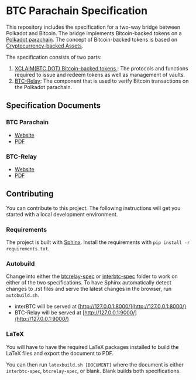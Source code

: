 # BTC Parachain Specification

This repository includes the specification for a two-way bridge between Polkadot and Bitcoin.
The bridge implements Bitcoin-backed tokens on a [Polkadot parachain](https://medium.com/polkadot-network/polkadot-the-parachain-3808040a769a).
The concept of Bitcoin-backed tokens is based on [Cryptocurrency-backed Assets](https://www.xclaim.io/).

The specification consists of two parts:

1. [XCLAIM(BTC,DOT) Bitcoin-backed tokens ](./interbtc-spec): The protocols and functions required to issue and redeem tokens as well as management of vaults.
2. [BTC-Relay](./btcrelay-spec/): The component that is used to verify Bitcoin transactions on the Polkadot parachain.

## Specification Documents

### BTC Parachain

- [Website](https://interlay.gitlab.io/interbtc-spec)
- [PDF](https://interlay.gitlab.io/interbtc-spec/interbtc-spec.pdf)

### BTC-Relay

- [Website](https://interlay.gitlab.io/interbtc-spec/btcrelay-spec/)
- [PDF](https://interlay.gitlab.io/interbtc-spec/btcrelay-spec.pdf)

## Contributing

You can contribute to this project. The following instructions will get you started with a local development environment.

### Requirements

The project is built with [Sphinx](https://www.sphinx-doc.org/en/master/).
Install the requirements with ``pip install -r requirements.txt``.


### Autobuild

Change into either the [btcrelay-spec](./btcrelay-spec/) or [interbtc-spec](./interbtc-spec) folder to work on either of the two specifications.
To have Sphinx automatically detect changes to .rst files and serve the latest changes in the browser, run `autobuild.sh`. 


- interBTC will be served at [http://127.0.0.1:8000/](http://127.0.0.1:8000/)
- BTC-Relay will be served at [http://127.0.0.1:9000/](http://127.0.0.1:9000/)

### LaTeX

You will have to have the required LaTeX packages installed to build the LaTeX files and export the document to PDF.

You can then run ``latexbuild.sh [DOCUMENT]`` where the document is either ``interbtc-spec``, ``btcrelay-spec``, or blank. Blank builds both specifications.
